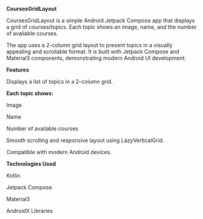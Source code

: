 **CoursesGridLayout**

CoursesGridLayout is a simple Android Jetpack Compose app that displays a grid of courses/topics. Each topic shows an image, name, and the number of available courses.

The app uses a 2-column grid layout to present topics in a visually appealing and scrollable format. It is built with Jetpack Compose and Material3 components, demonstrating modern Android UI development.

**Features**

Displays a list of topics in a 2-column grid.

**Each topic shows:**

Image

Name

Number of available courses

Smooth scrolling and responsive layout using LazyVerticalGrid.

Compatible with modern Android devices.


**Technologies Used**

Kotlin

Jetpack Compose

Material3

AndroidX Libraries
